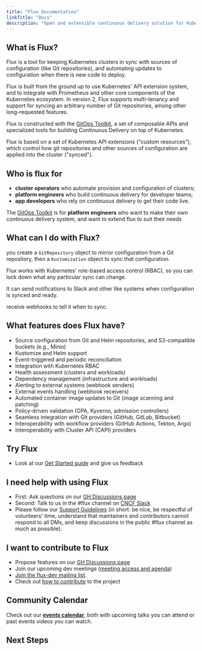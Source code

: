 ```yaml
---
title: "Flux Documentation"
linkTitle: "Docs"
description: "Open and extensible continuous delivery solution for Kubernetes. Powered by GitOps Toolkit."
---
```


## What is Flux?

Flux is a tool for keeping Kubernetes clusters in sync with sources of
configuration (like Git repositories), and automating updates to
configuration when there is new code to deploy.

Flux is built from the ground up to use Kubernetes'
API extension system, and to integrate with Prometheus and other core
components of the Kubernetes ecosystem. In version 2, Flux supports
multi-tenancy and support for syncing an arbitrary number of Git
repositories, among other long-requested features.

Flux is constructed with the [GitOps Toolkit](components/),
a set of composable APIs and specialized tools for building Continuous
Delivery on top of Kubernetes.

Flux is based on a set of Kubernetes API extensions ("custom
resources"), which control how git repositories and other sources of
configuration are applied into the cluster ("synced").

## Who is flux for

- **cluster operators** who automate provision and configuration of clusters;
- **platform engineers** who build continuous delivery for developer teams;
- **app developers** who rely on continuous delivery to get their code live.

The [GitOps Toolkit](components/) is for **platform
engineers** who want to make their own continuous delivery system, and want to extend flux to suit their needs

## What can I do with Flux?

you create a `GitRepository` object to mirror
configuration from a Git repository, then a `Kustomization` object to
sync that configuration.

Flux works with Kubernetes' role-based access control (RBAC), so you
can lock down what any particular sync can change. 

It can send notifications to Slack and other like systems when configuration is
synced and ready.

receive webhooks to tell it when to sync.

## What features does Flux have?

- Source configuration from Git and Helm repositories, and
  S3-compatible buckets (e.g., Minio)
- Kustomize and Helm support
- Event-triggered and periodic reconciliation
- Integration with Kubernetes RBAC
- Health assessment (clusters and workloads)
- Dependency management (infrastructure and workloads)
- Alerting to external systems (webhook senders)
- External events handling (webhook receivers)
- Automated container image updates to Git (image scanning and patching)
- Policy-driven validation (OPA, Kyverno, admission controllers)
- Seamless integration with Git providers (GitHub, GitLab, Bitbucket)
- Interoperability with workflow providers (GitHub Actions, Tekton, Argo)
- Interoperability with Cluster API (CAPI) providers


## Try Flux

- Look at our [Get Started guide](get-started/) and give us feedback

## I need help with using Flux

- First: Ask questions on our [GH Discussions page](https://github.com/fluxcd/flux2/discussions)
- Second: Talk to us in the #flux channel on [CNCF Slack](https://slack.cncf.io/)
- Please follow our [Support Guidelines](/support/)
  (in short: be nice, be respectful of volunteers' time, understand that maintainers and
  contributors cannot respond to all DMs, and keep discussions in the public #flux channel as much as possible).

## I want to contribute to Flux

- Propose features on our [GH Discussions page](https://github.com/fluxcd/flux2/discussions)
- Join our upcoming dev meetings ([meeting access and agenda](https://docs.google.com/document/d/1l_M0om0qUEN_NNiGgpqJ2tvsF2iioHkaARDeh6b70B0/view))
- [Join the flux-dev mailing list](https://lists.cncf.io/g/cncf-flux-dev).
- Check out [how to contribute](/contributing) to the project

## Community Calendar

Check out our **[events calendar](/#calendar)**,
both with upcoming talks you can attend or past events videos you can watch.

## Next Steps
